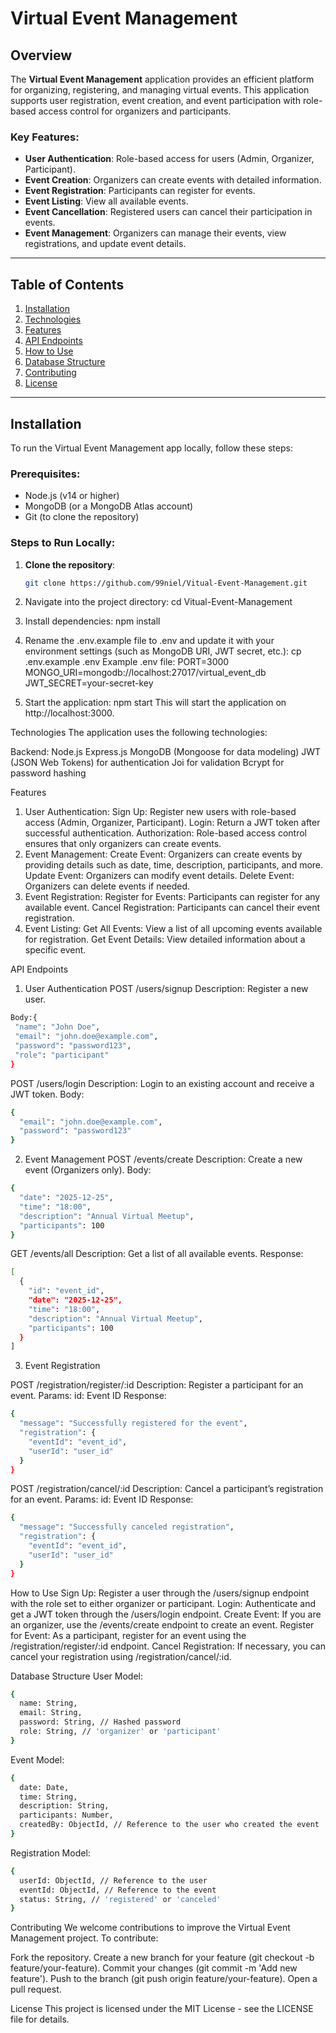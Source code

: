 # Virtual Event Management

## Overview

The **Virtual Event Management** application provides an efficient platform for organizing, registering, and managing virtual events. This application supports user registration, event creation, and event participation with role-based access control for organizers and participants.

### Key Features:

- **User Authentication**: Role-based access for users (Admin, Organizer, Participant).
- **Event Creation**: Organizers can create events with detailed information.
- **Event Registration**: Participants can register for events.
- **Event Listing**: View all available events.
- **Event Cancellation**: Registered users can cancel their participation in events.
- **Event Management**: Organizers can manage their events, view registrations, and update event details.

---

## Table of Contents

1. [Installation](#installation)
2. [Technologies](#technologies)
3. [Features](#features)
4. [API Endpoints](#api-endpoints)
5. [How to Use](#how-to-use)
6. [Database Structure](#database-structure)
7. [Contributing](#contributing)
8. [License](#license)

---

## Installation

To run the Virtual Event Management app locally, follow these steps:

### Prerequisites:

- Node.js (v14 or higher)
- MongoDB (or a MongoDB Atlas account)
- Git (to clone the repository)

### Steps to Run Locally:

1. **Clone the repository**:

   ```bash
   git clone https://github.com/99niel/Vitual-Event-Management.git

   ```

2. Navigate into the project directory:
   cd Vitual-Event-Management

3. Install dependencies:
   npm install

4. Rename the .env.example file to .env and update it with your environment settings (such as MongoDB URI, JWT secret, etc.):
   cp .env.example .env
   Example .env file:
   PORT=3000
   MONGO_URI=mongodb://localhost:27017/virtual_event_db
   JWT_SECRET=your-secret-key

5. Start the application:
   npm start
   This will start the application on http://localhost:3000.

Technologies
The application uses the following technologies:

Backend:
Node.js
Express.js
MongoDB (Mongoose for data modeling)
JWT (JSON Web Tokens) for authentication
Joi for validation
Bcrypt for password hashing

Features

1. User Authentication:
   Sign Up: Register new users with role-based access (Admin, Organizer, Participant).
   Login: Return a JWT token after successful authentication.
   Authorization: Role-based access control ensures that only organizers can create events.
2. Event Management:
   Create Event: Organizers can create events by providing details such as date, time, description, participants, and more.
   Update Event: Organizers can modify event details.
   Delete Event: Organizers can delete events if needed.
3. Event Registration:
   Register for Events: Participants can register for any available event.
   Cancel Registration: Participants can cancel their event registration.
4. Event Listing:
   Get All Events: View a list of all upcoming events available for registration.
   Get Event Details: View detailed information about a specific event.

API Endpoints

1. User Authentication
   POST /users/signup
   Description: Register a new user.

```bash
Body:{
 "name": "John Doe",
 "email": "john.doe@example.com",
 "password": "password123",
 "role": "participant"
}
```

POST /users/login
Description: Login to an existing account and receive a JWT token.
Body:

```bash
{
  "email": "john.doe@example.com",
  "password": "password123"
}
```

2. Event Management
   POST /events/create
   Description: Create a new event (Organizers only).
   Body:

```bash
{
  "date": "2025-12-25",
  "time": "18:00",
  "description": "Annual Virtual Meetup",
  "participants": 100
}
```

GET /events/all
Description: Get a list of all available events.
Response:

```bash
[
  {
    "id": "event_id",
    "date": "2025-12-25",
    "time": "18:00",
    "description": "Annual Virtual Meetup",
    "participants": 100
  }
]
```

3. Event Registration

POST /registration/register/:id
Description: Register a participant for an event.
Params:
id: Event ID
Response:

```bash
{
  "message": "Successfully registered for the event",
  "registration": {
    "eventId": "event_id",
    "userId": "user_id"
  }
}
```

POST /registration/cancel/:id
Description: Cancel a participant’s registration for an event.
Params:
id: Event ID
Response:

```bash
{
  "message": "Successfully canceled registration",
  "registration": {
    "eventId": "event_id",
    "userId": "user_id"
  }
}
```

How to Use
Sign Up: Register a user through the /users/signup endpoint with the role set to either organizer or participant.
Login: Authenticate and get a JWT token through the /users/login endpoint.
Create Event: If you are an organizer, use the /events/create endpoint to create an event.
Register for Event: As a participant, register for an event using the /registration/register/:id endpoint.
Cancel Registration: If necessary, you can cancel your registration using /registration/cancel/:id.

Database Structure
User Model:

```bash
{
  name: String,
  email: String,
  password: String, // Hashed password
  role: String, // 'organizer' or 'participant'
}
```

Event Model:

```bash
{
  date: Date,
  time: String,
  description: String,
  participants: Number,
  createdBy: ObjectId, // Reference to the user who created the event
}

```

Registration Model:

```bash
{
  userId: ObjectId, // Reference to the user
  eventId: ObjectId, // Reference to the event
  status: String, // 'registered' or 'canceled'
}

```

Contributing
We welcome contributions to improve the Virtual Event Management project. To contribute:

Fork the repository.
Create a new branch for your feature (git checkout -b feature/your-feature).
Commit your changes (git commit -m 'Add new feature').
Push to the branch (git push origin feature/your-feature).
Open a pull request.

License
This project is licensed under the MIT License - see the LICENSE file for details.
